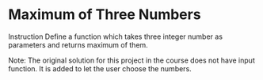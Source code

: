 # Maximum of Three Numbers

Instruction
Define a function which takes three integer number as parameters and returns maximum of them.

Note: The original solution for this project in the course does not have input function. It is added to let the user choose the numbers.